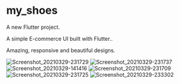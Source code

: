# my_shoes

A new Flutter project.

A simple E-commerce UI built with Flutter..

Amazing, responsive and beautiful designs.

![Screenshot_20210329-231729](https://user-images.githubusercontent.com/55124189/112907281-7c972200-908d-11eb-94cb-929d0e2a3973.png)
![Screenshot_20210329-231737](https://user-images.githubusercontent.com/55124189/112907298-8587f380-908d-11eb-9df0-d0c8b44a3f78.png)
![Screenshot_20210329-141416](https://user-images.githubusercontent.com/55124189/112907318-8b7dd480-908d-11eb-91c7-fb9171604368.png)
![Screenshot_20210329-231709](https://user-images.githubusercontent.com/55124189/112907349-95073c80-908d-11eb-8dc7-e1293d449843.png)
![Screenshot_20210329-231725](https://user-images.githubusercontent.com/55124189/112907360-9a648700-908d-11eb-8db9-1af6aa0a96dc.png)
![Screenshot_20210329-233302](https://user-images.githubusercontent.com/55124189/112908404-5bcfcc00-908f-11eb-9ccd-0791bc52dc43.png)

